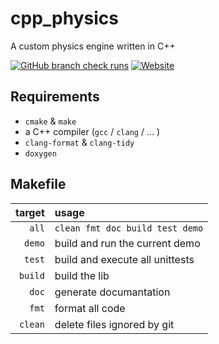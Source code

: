 # cpp_physics

A custom physics engine written in C++

<a href="">
  <img alt="GitHub branch check runs" src="https://img.shields.io/github/check-runs/Erix0815/cpp_physics/main?nameFilter=build&logo=cmake&logoSize=auto&label=Unittests"></a>
<a href="https://erix0815.github.io/cpp_physics/">
  <img alt="Website" src="https://img.shields.io/website?url=https%3A%2F%2Ferix0815.github.io%2Fcpp_physics%2F&up_message=online&down_message=offline&logo=github&logoSize=auto&label=GH-Pages"></a>

## Requirements

- `cmake` & `make`
- a C++ compiler (`gcc` / `clang` / ... )
- `clang-format` & `clang-tidy`
- `doxygen`

## Makefile

| target|usage                          |
|------:|:------------------------------|
|  `all`|`clean fmt doc build test demo`|
| `demo`|build and run the current demo |
| `test`|build and execute all unittests|
|`build`|build the lib                  |
|  `doc`|generate documantation         |
|  `fmt`|format all code                |
|`clean`|delete files ignored by git    |
